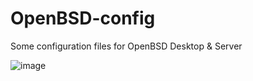 # OpenBSD-config
Some configuration files for OpenBSD Desktop &amp; Server

![image](https://user-images.githubusercontent.com/17930955/179850206-a93bcbe9-3b4e-4cfa-806c-245eb4a8ecce.png)
